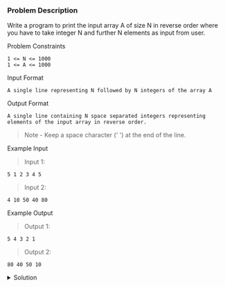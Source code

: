 ### Problem Description

Write a program to print the input array A of size N in reverse order where you have to take integer N and further N elements as input from user.


Problem Constraints
```
1 <= N <= 1000
1 <= A <= 1000
```

Input Format
```
A single line representing N followed by N integers of the array A
```

Output Format
```
A single line containing N space separated integers representing elements of the input array in reverse order.
```

>Note - Keep a space character (' ') at the end of the line.

Example Input

>Input 1:
```
5 1 2 3 4 5
```

>Input 2:
```
4 10 50 40 80
```

Example Output

>Output 1:
```
5 4 3 2 1 
```

>Output 2:
```
80 40 50 10 
```

<details>
  <summary>Solution</summary>
    Solution is not yet added!